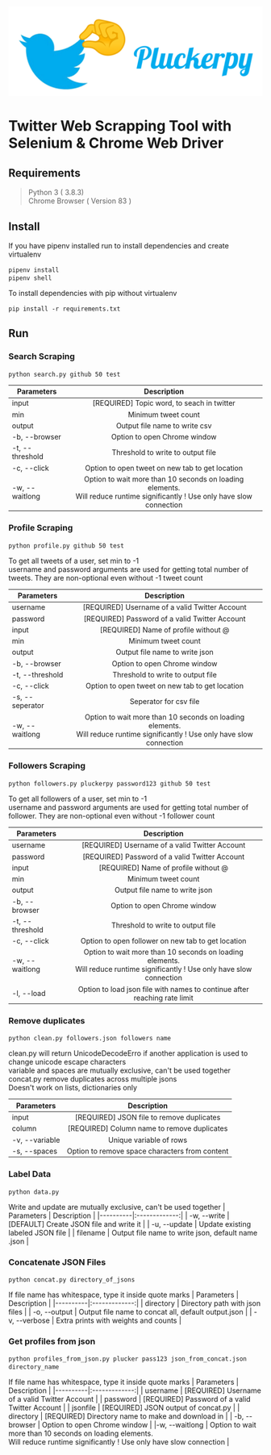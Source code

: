 ![pluckerpy](img.png)

 # Twitter Web Scrapping Tool with Selenium & Chrome Web Driver

## Requirements
> Python 3 ( 3.8.3)\
> Chrome Browser ( Version 83 )

## Install

If you have pipenv installed run to install dependencies and create virtualenv 
```
pipenv install
pipenv shell
```

To install dependencies with pip without virtualenv 
```
pip install -r requirements.txt
```

## Run 

### Search Scraping
```
python search.py github 50 test
```
| Parameters   |      Description      |
|----------|:-------------:|
| input |  [REQUIRED] Topic word, to seach in twitter|
| min |    Minimum tweet count  |
| output | Output file name to write csv |
| -b, --browser | Option to open Chrome window |
| -t, --threshold | Threshold to write to output file |
| -c, --click | Option to open tweet on new tab to get location |
|-w, --waitlong | Option to wait more than 10 seconds on loading elements.<br>Will reduce runtime significantly ! Use only have slow connection |

### Profile Scraping
```
python profile.py github 50 test
```
To get all tweets of a user, set min to -1  
username and password arguments are used for getting total number of tweets. They are non-optional even without -1 tweet count

| Parameters   |      Description      |
|----------|:-------------:|
| username |  [REQUIRED] Username of a valid Twitter Account |
| password |  [REQUIRED] Password of a valid Twitter Account |
| input |  [REQUIRED] Name of profile without @ |
| min |    Minimum tweet count  |
| output | Output file name to write json |
| -b, --browser | Option to open Chrome window |
| -t, --threshold | Threshold to write to output file |
| -c, --click | Option to open tweet on new tab to get location |
| -s, --seperator | Seperator for csv file |
|-w, --waitlong | Option to wait more than 10 seconds on loading elements.<br>Will reduce runtime significantly ! Use only have slow connection |

### Followers Scraping
```
python followers.py pluckerpy password123 github 50 test
```

To get all followers of a user, set min to -1  
username and password arguments are used for getting total number of follower. They are non-optional even without -1 follower count

| Parameters   |      Description      |
|----------|:-------------:|
| username |  [REQUIRED] Username of a valid Twitter Account |
| password |  [REQUIRED] Password of a valid Twitter Account |
| input |  [REQUIRED] Name of profile without @ |
| min |    Minimum tweet count  |
| output | Output file name to write json |
| -b, --browser | Option to open Chrome window |
| -t, --threshold | Threshold to write to output file |
| -c, --click | Option to open follower on new tab to get location |
|-w, --waitlong | Option to wait more than 10 seconds on loading elements.<br>Will reduce runtime significantly ! Use only have slow connection |
|-l, --load | Option to load json file with names to continue after reaching rate limit |

### Remove duplicates
```
python clean.py followers.json followers name
```
clean.py will return UnicodeDecodeErro if another application is used to change unicode escape characters  
variable and spaces are mutually exclusive, can't be used together  
concat.py remove duplicates across multiple jsons  
Doesn't work on lists, dictionaries only

| Parameters   |      Description      |
|----------|:-------------:|
| input |  [REQUIRED] JSON file to remove duplicates |
| column |  [REQUIRED] Column name to remove duplicates |
| -v, --variable |  Unique variable of rows |
| -s, --spaces |  Option to remove space characters from content |

### Label Data
```
python data.py
```

Write and update are mutually exclusive, can't be used together
| Parameters   |      Description      |
|----------|:-------------:|
| -w, --write |  [DEFAULT] Create JSON file and write it |
| -u, --update |  Update existing labeled JSON file |
| filename |  Output file name to write json, default name <account name>.json |

### Concatenate JSON Files
```
python concat.py directory_of_jsons 
```

If file name has whitespace, type it inside quote marks
| Parameters   |      Description      |
|----------|:-------------:|
| directory |  Directory path with json files |
| -o, --output |  Output file name to concat all, default output.json |
| -v, --verbose |  Extra prints with weights and counts |

### Get profiles from json
```
python profiles_from_json.py plucker pass123 json_from_concat.json directory_name
```

If file name has whitespace, type it inside quote marks
| Parameters   |      Description      |
|----------|:-------------:|
| username |  [REQUIRED] Username of a valid Twitter Account |
| password |  [REQUIRED] Password of a valid Twitter Account |
| jsonfile |  [REQUIRED] JSON output of concat.py |
| directory |  [REQUIRED] Directory name to make and download in |
| -b, --browser | Option to open Chrome window |
|-w, --waitlong | Option to wait more than 10 seconds on loading elements.<br>Will reduce runtime significantly ! Use only have slow connection |
